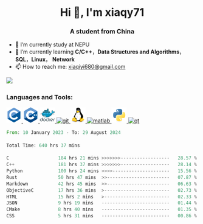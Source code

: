 <h1 align="center">Hi 👋, I'm xiaqy71</h1>
<h3 align="center">A student from China</h3>

- 🔭 I’m currently study at NEPU
- 🌱 I’m currently learning **C/C++**，**Data Structures and Algorithms**，**SQL**，**Linux**， **Network**
- 📫 How to reach me: xiaqiyi680@gmail.com

![](https://github-readme-stats.vercel.app/api?username=xiaqy71)

<h3 align="left">Languages and Tools:</h3>
<p align="left"> <a href="https://www.cprogramming.com/" target="_blank" rel="noreferrer"> <img src="https://raw.githubusercontent.com/devicons/devicon/master/icons/c/c-original.svg" alt="c" width="40" height="40"/> </a> <a href="https://www.w3schools.com/cpp/" target="_blank" rel="noreferrer"> <img src="https://raw.githubusercontent.com/devicons/devicon/master/icons/cplusplus/cplusplus-original.svg" alt="cplusplus" width="40" height="40"/> </a> <a href="https://www.docker.com/" target="_blank" rel="noreferrer"> <img src="https://raw.githubusercontent.com/devicons/devicon/master/icons/docker/docker-original-wordmark.svg" alt="docker" width="40" height="40"/> </a> <a href="https://git-scm.com/" target="_blank" rel="noreferrer"> <img src="https://www.vectorlogo.zone/logos/git-scm/git-scm-icon.svg" alt="git" width="40" height="40"/> </a> <a href="https://www.linux.org/" target="_blank" rel="noreferrer"> <img src="https://raw.githubusercontent.com/devicons/devicon/master/icons/linux/linux-original.svg" alt="linux" width="40" height="40"/> </a> <a href="https://www.mathworks.com/" target="_blank" rel="noreferrer"> <img src="https://upload.wikimedia.org/wikipedia/commons/2/21/Matlab_Logo.png" alt="matlab" width="40" height="40"/> </a> <a href="https://www.python.org" target="_blank" rel="noreferrer"> <img src="https://raw.githubusercontent.com/devicons/devicon/master/icons/python/python-original.svg" alt="python" width="40" height="40"/> </a> <a href="https://www.qt.io/" target="_blank" rel="noreferrer"> <img src="https://upload.wikimedia.org/wikipedia/commons/0/0b/Qt_logo_2016.svg" alt="qt" width="40" height="40"/> </a> </p>

<!--START_SECTION:waka-->

```rust
From: 10 January 2023 - To: 29 August 2024

Total Time: 640 hrs 37 mins

C                  184 hrs 21 mins >>>>>>>------------------   28.57 %
C++                181 hrs 37 mins >>>>>>>------------------   28.14 %
Python             100 hrs 24 mins >>>>---------------------   15.56 %
Rust               50 hrs 47 mins  >>-----------------------   07.87 %
Markdown           42 hrs 45 mins  >>-----------------------   06.63 %
ObjectiveC         17 hrs 36 mins  >------------------------   02.73 %
HTML               15 hrs 2 mins   >------------------------   02.33 %
JSON               9 hrs 19 mins   -------------------------   01.44 %
CMake              8 hrs 40 mins   -------------------------   01.35 %
CSS                5 hrs 31 mins   -------------------------   00.86 %
```

<!--END_SECTION:waka-->
